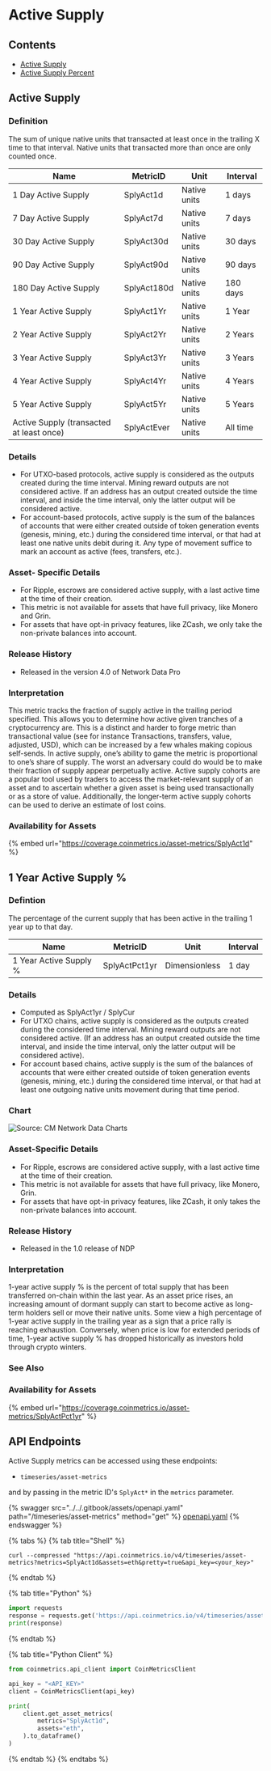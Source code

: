 # Active Supply

## Contents

* [Active Supply](active-supply.md#splyact)
* [Active Supply Percent](active-supply.md#splyactpct)

## Active Supply <a href="#splyact" id="splyact"></a>

### Definition

The sum of unique native units that transacted at least once in the trailing X time to that interval. Native units that transacted more than once are only counted once.

| Name                                     | MetricID    | Unit         | Interval |
| ---------------------------------------- | ----------- | ------------ | -------- |
| 1 Day Active Supply                      | SplyAct1d   | Native units | 1 days   |
| 7 Day Active Supply                      | SplyAct7d   | Native units | 7 days   |
| 30 Day Active Supply                     | SplyAct30d  | Native units | 30 days  |
| 90 Day Active Supply                     | SplyAct90d  | Native units | 90 days  |
| 180 Day Active Supply                    | SplyAct180d | Native units | 180 days |
| 1 Year Active Supply                     | SplyAct1Yr  | Native units | 1 Year   |
| 2 Year Active Supply                     | SplyAct2Yr  | Native units | 2 Years  |
| 3 Year Active Supply                     | SplyAct3Yr  | Native units | 3 Years  |
| 4 Year Active Supply                     | SplyAct4Yr  | Native units | 4 Years  |
| 5 Year Active Supply                     | SplyAct5Yr  | Native units | 5 Years  |
| Active Supply (transacted at least once) | SplyActEver | Native units | All time |

### Details

* For UTXO-based protocols, active supply is considered as the outputs created during the time interval. Mining reward outputs are not considered active. If an address has an output created outside the time interval, and inside the time interval, only the latter output will be considered active.
* For account-based protocols, active supply is the sum of the balances of accounts that were either created outside of token generation events (genesis, mining, etc.) during the considered time interval, or that had at least one native units debit during it. Any type of movement suffice to mark an account as active (fees, transfers, etc.).

### Asset- Specific Details

* For Ripple, escrows are considered active supply, with a last active time at the time of their creation.
* This metric is not available for assets that have full privacy, like Monero and Grin.
* For assets that have opt-in privacy features, like ZCash, we only take the non-private balances into account.

### Release History

* Released in the version 4.0 of Network Data Pro

### Interpretation

This metric tracks the fraction of supply active in the trailing period specified. This allows you to determine how active given tranches of a cryptocurrency are. This is a distinct and harder to forge metric than transactional value (see for instance Transactions, transfers, value, adjusted, USD), which can be increased by a few whales making copious self-sends. In active supply, one’s ability to game the metric is proportional to one’s share of supply. The worst an adversary could do would be to make their fraction of supply appear perpetually active. Active supply cohorts are a popular tool used by traders to access the market-relevant supply of an asset and to ascertain whether a given asset is being used transactionally or as a store of value. Additionally, the longer-term active supply cohorts can be used to derive an estimate of lost coins.

### Availability for Assets

{% embed url="https://coverage.coinmetrics.io/asset-metrics/SplyAct1d" %}

## 1 Year Active Supply % <a href="#splyactpct" id="splyactpct"></a>

### Defintion

The percentage of the current supply that has been active in the trailing 1 year up to that day.

| Name                   | MetricID      | Unit          | Interval |
| ---------------------- | ------------- | ------------- | -------- |
| 1 Year Active Supply % | SplyActPct1yr | Dimensionless | 1 day    |

### Details

* Computed as SplyAct1yr / SplyCur
* For UTXO chains, active supply is considered as the outputs created during the considered time interval. Mining reward outputs are not considered active. (If an address has an output created outside the time interval, and inside the time interval, only the latter output will be considered active).
* For account based chains, active supply is the sum of the balances of accounts that were either created outside of token generation events (genesis, mining, etc.) during the considered time interval, or that had at least one outgoing native units movement during that time period.

### Chart

![Source: CM Network Data Charts](../../.gitbook/assets/1yr\_Active\_Supply\_\_.png)

### Asset-Specific Details

* For Ripple, escrows are considered active supply, with a last active time at the time of their creation.
* This metric is not available for assets that have full privacy, like Monero, Grin.
* For assets that have opt-in privacy features, like ZCash, it only takes the non-private balances into account.

### Release History

* Released in the 1.0 release of NDP

### Interpretation

1-year active supply %​ is the percent of total supply that has been transferred on-chain within the last year. As an asset price rises, an increasing amount of dormant supply can start to become active as long-term holders sell or move their native units. ​Some view a high percentage of 1-year active supply in the trailing year as a sign that a price rally is reaching exhaustion. Conversely, when price is low for extended periods of time, 1-year active supply % has dropped historically as investors hold through crypto winters.

### See Also

### Availability for Assets

{% embed url="https://coverage.coinmetrics.io/asset-metrics/SplyActPct1yr" %}

## API Endpoints

Active Supply metrics can be accessed using these endpoints:

* `timeseries/asset-metrics`

and by passing in the metric ID's `SplyAct*` in the `metrics` parameter.

{% swagger src="../../.gitbook/assets/openapi.yaml" path="/timeseries/asset-metrics" method="get" %}
[openapi.yaml](../../.gitbook/assets/openapi.yaml)
{% endswagger %}

{% tabs %}
{% tab title="Shell" %}
```shell
curl --compressed "https://api.coinmetrics.io/v4/timeseries/asset-metrics?metrics=SplyAct1d&assets=eth&pretty=true&api_key=<your_key>"
```
{% endtab %}

{% tab title="Python" %}
```python
import requests
response = requests.get('https://api.coinmetrics.io/v4/timeseries/asset-metrics?metrics=SplyAct1d&assets=eth&pretty=true&api_key=<your_key>').json()
print(response)
```
{% endtab %}

{% tab title="Python Client" %}
```python
from coinmetrics.api_client import CoinMetricsClient

api_key = "<API_KEY>"
client = CoinMetricsClient(api_key)

print(
    client.get_asset_metrics(
        metrics="SplyAct1d", 
        assets="eth",
    ).to_dataframe()
)
```
{% endtab %}
{% endtabs %}
